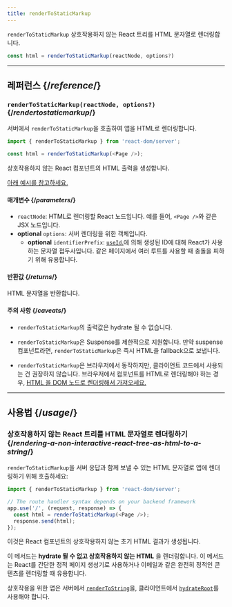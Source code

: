 ```yaml
---
title: renderToStaticMarkup
---
```


<Intro>

`renderToStaticMarkup` 상호작용하지 않는 React 트리를 HTML 문자열로 렌더링합니다.

```js
const html = renderToStaticMarkup(reactNode, options?)
```

</Intro>

<InlineToc />

---

## 레퍼런스 {/*reference*/}

### `renderToStaticMarkup(reactNode, options?)` {/*rendertostaticmarkup*/}

서버에서 `renderToStaticMarkup`을 호출하여 앱을 HTML로 렌더링합니다.

```js
import { renderToStaticMarkup } from 'react-dom/server';

const html = renderToStaticMarkup(<Page />);
```

상호작용하지 않는 React 컴포넌트의 HTML 출력을 생성합니다.

[아래 예시를 참고하세요.](#usage)

#### 매개변수 {/*parameters*/}

* `reactNode`: HTML로 렌더링할 React 노드입니다. 예를 들어, `<Page />`와 같은 JSX 노드입니다.
* **optional** `options`: 서버 렌더링을 위한 객체입니다.
  * **optional** `identifierPrefix`: [`useId`.](/reference/react/useId)에 의해 생성된 ID에 대해 React가 사용하는 문자열 접두사입니다. 같은 페이지에서 여러 루트를 사용할 때 충돌을 피하기 위해 유용합니다.
  
#### 반환값 {/*returns*/}

HTML 문자열을 반환합니다.

#### 주의 사항 {/*caveats*/}

* `renderToStaticMarkup`의 출력값은 hydrate 될 수 없습니다.

* `renderToStaticMarkup`은 Suspense를 제한적으로 지원합니다. 만약 suspense 컴포넌트라면, `renderToStaticMarkup`은 즉시 HTML을 fallback으로 보냅니다.

* `renderToStaticMarkup`은 브라우저에서 동작하지만, 클라이언트 코드에서 사용되는 건 권장하지 않습니다. 브라우저에서 컴포넌트를 HTML로 렌더링해야 하는 경우, [HTML 을 DOM 노드로 렌더링해서 가져오세요.](/reference/react-dom/server/renderToString#removing-rendertostring-from-the-client-code)

---

## 사용법 {/*usage*/}

### 상호작용하지 않는 React 트리를 HTML 문자열로 렌더링하기 {/*rendering-a-non-interactive-react-tree-as-html-to-a-string*/}

`renderToStaticMarkup`을 서버 응답과 함께 보낼 수 있는 HTML 문자열로 앱에 렌더링하기 위해 호출하세요:

```js {5-6}
import { renderToStaticMarkup } from 'react-dom/server';

// The route handler syntax depends on your backend framework
app.use('/', (request, response) => {
  const html = renderToStaticMarkup(<Page />);
  response.send(html);
});
```

이것은 React 컴포넌트의 상호작용하지 않는 초기 HTML 결과가 생성됩니다.

<Pitfall>

이 메서드는 **hydrate 될 수 없고 상호작용하지 않는 HTML** 을 렌더링합니다. 이 메서드는 React를 간단한 정적 페이지 생성기로 사용하거나 이메일과 같은 완전히 정적인 콘텐츠를 렌더링할 때 유용합니다.

상호작용을 위한 앱은 서버에서 [`renderToString`](/reference/react-dom/server/renderToString)을, 클라이언트에서 [`hydrateRoot`](/reference/react-dom/client/hydrateRoot)를 사용해야 합니다.

</Pitfall>
